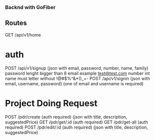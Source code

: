 ### Backnd with GoFiber

## Routes
GET /api/v1/home

# auth
POST /api/v1/signup (json with email, password, number, name, family)
    password lenght bigger than 8
    email example test@test.com
    number int
    name must letter without !@#$%^&*()_+-
POST /api/v1/signin (json with email, username, password) (one of email and username is required)

# Project Doing Request
POST /pdr/create (auth required) (json with title, description, suggestedPrice)
GET /pdr/get/:id (auth required)
GET /pdr/get-all (auth required)
POST /pdr/edit/:id (auth required) (json with title, description, suggestedPrice)